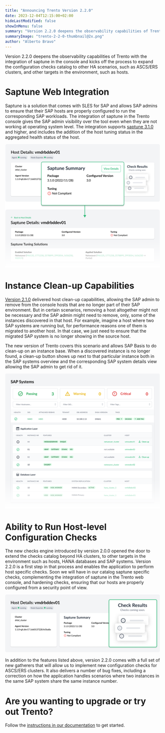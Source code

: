 ```yaml
---
title: "Announcing Trento Version 2.2.0"
date: 2023-12-04T12:15:00+02:00
hideLastModified: false
showInMenu: false
summary: "Version 2.2.0 deepens the observability capabilities of Trento with the integration of saptune..."
summaryImage: "trento-2-2-0-thumbnail@2x.png"
author: "Alberto Bravo"
---
```


Version 2.2.0 deepens the observability capabilities of Trento with the integration of saptune in the console and kicks off the process to expand the configuration checks catalog to other HA scenarios, such as ASCS/ERS clusters, and other targets in the environment, such as hosts.

# Saptune Web Integration
Saptune is a solution that comes with SLES for SAP and allows SAP admins to ensure that their SAP hosts are properly configured to run the corresponding SAP workloads. The integration of saptune in the Trento console gives the SAP admin visibility over the tool even when they are not working at operating system level. The integration supports [saptune 3.1.0](https://www.suse.com/c/saptune-3-1-on-the-horizon "Read more about saptune 3.1.0") and higher, and includes the addition of the host tuning status in the aggregated health status of the host.

![Saptune Web Integration for Trento](saptune-web-integration@2x.png)

# Instance Clean-up Capabilities
[Version 2.1.0](/blog/release-2.1.0 "Read the release announcement for Trento v2.1.0") delivered host clean-up capabilities, allowing the SAP admin to remove from the console hosts that are no longer part of their SAP environment. But in certain scenarios, removing a host altogether might not be necessary and the SAP admin might need to remove, only, some of the instances discovered in that host. For example, imagine a host where two SAP systems are running but, for performance reasons one of them is migrated to another host. In that case, we just need to ensure that the migrated SAP system is no longer showing in the source host.

The new version of Trento covers this scenario and allows SAP Basis to do clean-up on an instance base. When a discovered instance is no longer found, a clean-up button shows up next to that particular instance both in the SAP systems overview and the corresponding SAP system details view allowing the SAP admin to get rid of it.

![Trento Clean-up Capabilites](clean-up-capabilites@2x.png)

# Ability to Run Host-level Configuration Checks
The new checks engine introduced by version 2.0.0 opened the door to extend the checks catalog beyond HA clusters, to other targets in the environment such as hosts, HANA databases and SAP systems. Version 2.2.0 is a first step in that process and enables the application to perform host specific checks. Soon we will have in our catalog saptune specific checks, complementing the integration of saptune in the Trento web console, and hardening checks, ensuring that our hosts are properly configured from a security point of view.

![Trento Host Configuration Checks](host-configuration-checks@2x.png)

In addition to the features listed above, version 2.2.0 comes with a full set of new gatherers that will allow us to implement new configuration checks for ASCS/ERS clusters. It also delivers a number of bug fixes, including a correction on how the application handles scenarios where two instances in the same SAP system share the same instance number.

# Are you wanting to upgrade or try out Trento?
Follow the [instructions in our documentation](https://documentation.suse.com/sles-sap/trento/single-html/SLES-SAP-trento/index.html "Getting started with Trento Premium") to get started.